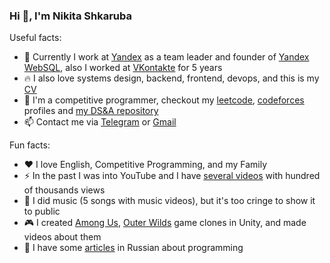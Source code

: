 ### Hi 👋, I'm Nikita Shkaruba

Useful facts:

- 🚀 Currently I work at [Yandex](https://yandex.com/dev/) as a team leader and founder of [Yandex WebSQL](https://yandex.cloud/en/services/websql), also I worked at [VKontakte](https://vk.com/about) for 5 years
- 🔥 I also love systems design, backend, frontend, devops, and this is my [CV](/dev/null)
- 🦾 I'm a competitive programmer, checkout my [leetcode](https://leetcode.com/nikita_shkaruba), [codeforces](https://codeforces.com/profile/nikita_shkaruba) profiles and [my DS&A repository](https://github.com/NikitaShkaruba/data_structures_and_algorithms)
- 📫 Contact me via [Telegram](https://t.me/nshkaruba) or [Gmail](sh.sigmaone@gmail.com)

Fun facts:

- ❤️ I love English, Competitive Programming, and my Family
- ⚡ In the past I was into YouTube and I have [several videos](https://www.youtube.com/@AurelianoShowsTheWorld/videos) with hundred of thousands views
- 🎸 I did music (5 songs with music videos), but it's too cringe to show it to public
- 🎮 I created [Among Us](https://github.com/NikitaShkaruba/among_us_clone), [Outer Wilds](https://github.com/NikitaShkaruba/outer_wilds_clone) game clones in Unity, and made videos about them
- 📰 I have some [articles](https://vk.com/@nsh) in Russian about programming
